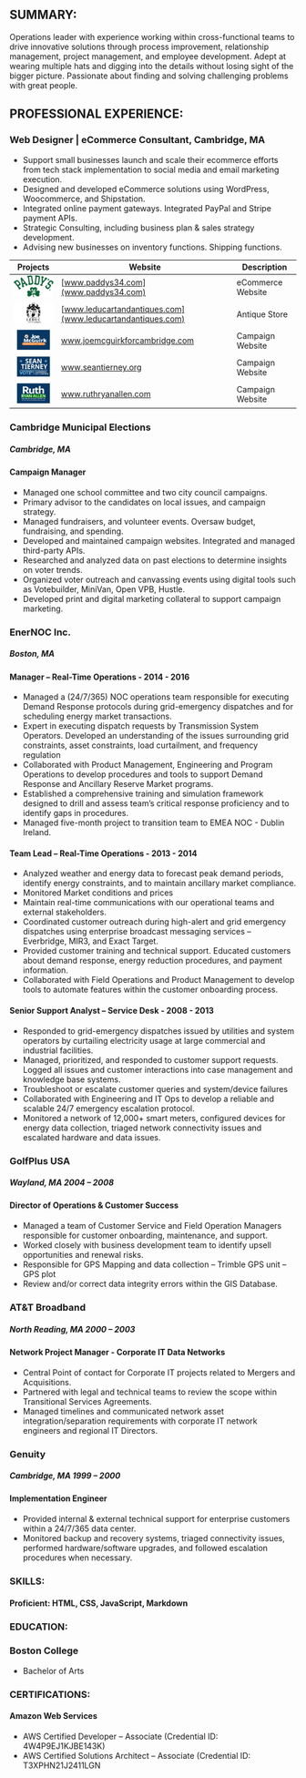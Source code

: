 ## SUMMARY:
Operations leader with experience working within cross-functional teams to drive innovative solutions through process improvement, relationship management, project management, and employee development. Adept at wearing multiple hats and digging into the details without losing sight of the bigger picture. Passionate about finding and solving challenging problems with great people.


## PROFESSIONAL EXPERIENCE:
### Web Designer | eCommerce Consultant, Cambridge, MA
- Support small businesses launch and scale their ecommerce efforts from tech stack implementation to social media and email marketing execution.
- Designed and developed eCommerce solutions using WordPress, Woocommerce, and Shipstation.
- Integrated online payment gateways. Integrated PayPal and Stripe payment APIs.
- Strategic Consulting, including business plan & sales strategy development.
- Advising new businesses on inventory functions. Shipping functions.



| Projects | Website | Description
| ----------- | ----------- |  ----------- 
| <img src="images/paddys-logo-3.svg" alt="Paddy's Logo" style="width:100px;"> | [www.paddys34.com](www.paddys34.com) | eCommerce Website
| <img src="images/leduc-art-antiques-logo-3.svg" alt="Leduc Art & Antiques Logo" style="width:100px;"> | [www.leducartandantiques.com](www.leducartandantiques.com) | Antique Store
| <img src="images/Joe-McGuirk-Cambridge.svg" alt="Joe McGuirk Logo" style="width:100px;"> | www.joemcguirkforcambridge.com | Campaign Website
| <img src="images/Sean-Tierney-Cambridge.svg" alt="Sean Tierney Logo" style="width:100px;"> | www.seantierney.org | Campaign Website
| <img src="images/Ruth-Ryan-Allen-Cambridge.svg" alt="Ruth Ryan Allen Logo" style="width:100px;"> | www.ruthryanallen.com | Campaign Website


### Cambridge Municipal Elections
##### Cambridge, MA
#### Campaign Manager
- Managed one school committee and two city council campaigns.
- Primary advisor to the candidates on local issues, and campaign strategy.
- Managed fundraisers, and volunteer events. Oversaw budget, fundraising, and spending. 
- Developed and maintained campaign websites. Integrated and managed third-party APIs. 
- Researched and analyzed data on past elections to determine insights on voter trends.
- Organized voter outreach and canvassing events using digital tools such as Votebuilder, MiniVan, Open VPB, Hustle.
- Developed print and digital marketing collateral to support campaign marketing.


### EnerNOC Inc.
##### Boston, MA
#### Manager – Real-Time Operations - 2014 - 2016
- Managed a (24/7/365) NOC operations team responsible for executing Demand Response protocols during grid-emergency dispatches and for scheduling energy market transactions.
- Expert in executing dispatch requests by Transmission System Operators. Developed an understanding of the issues surrounding grid constraints, asset constraints, load curtailment, and frequency regulation 
- Collaborated with Product Management, Engineering and Program Operations to develop procedures and tools to support Demand Response and Ancillary Reserve Market programs.
- Established a comprehensive training and simulation framework designed to drill and assess team’s critical response proficiency and to identify gaps in procedures. 
- Managed five-month project to transition team to EMEA NOC - Dublin Ireland.

#### Team Lead – Real-Time Operations - 2013 - 2014
- Analyzed weather and energy data to forecast peak demand periods, identify energy constraints, and to maintain ancillary market compliance.
- Monitored Market conditions and prices
- Maintain real-time communications with our operational teams and external stakeholders.
- Coordinated customer outreach during high-alert and grid emergency dispatches using enterprise broadcast messaging services – Everbridge, MIR3, and Exact Target.
- Provided customer training and technical support. Educated customers about demand response, energy reduction procedures, and payment information.
- Collaborated with Field Operations and Product Management to develop tools to automate features within the customer onboarding process.

#### Senior Support Analyst – Service Desk - 2008 - 2013
- Responded to grid-emergency dispatches issued by utilities and system operators by curtailing electricity usage at large commercial and industrial facilities.
- Managed, prioritized, and responded to customer support requests. Logged all issues and customer interactions into case management and knowledge base systems.
- Troubleshoot or escalate customer queries and system/device failures
- Collaborated with Engineering and IT Ops to develop a reliable and scalable 24/7 emergency escalation protocol.
- Monitored a network of 12,000+ smart meters, configured devices for energy data collection, triaged network connectivity issues and escalated hardware and data issues.

### GolfPlus USA
##### Wayland, MA	2004 – 2008
#### Director of Operations & Customer Success
- Managed a team of Customer Service and Field Operation Managers responsible for customer onboarding, maintenance, and support.
- Worked closely with business development team to identify upsell opportunities and renewal risks. 
- Responsible for GPS Mapping and data collection – Trimble GPS unit – GPS plot
- Review and/or correct data integrity errors within the GIS Database.

### AT&T Broadband
##### North Reading, MA	2000 – 2003
#### Network Project Manager - Corporate IT Data Networks
- Central Point of contact for Corporate IT projects related to Mergers and Acquisitions.
- Partnered with legal and technical teams to review the scope within Transitional Services Agreements.
- Managed timelines and communicated network asset integration/separation requirements with corporate IT network engineers and regional IT Directors.

### Genuity
##### Cambridge, MA	 1999 – 2000
#### Implementation Engineer
- Provided internal & external technical support for enterprise customers within a 24/7/365 data center. 
- Monitored backup and recovery systems, triaged connectivity issues, performed hardware/software upgrades, and followed escalation procedures when necessary.

### SKILLS:
#### Proficient: HTML, CSS, JavaScript, Markdown

### EDUCATION:
### Boston College
- Bachelor of Arts

### CERTIFICATIONS:
#### Amazon Web Services
- AWS Certified Developer – Associate (Credential ID: 4W4P9EJ1KJBE143K)
- AWS Certified Solutions Architect – Associate (Credential ID: T3XPHN21J2411LGN

